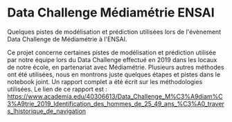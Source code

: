 # Data Challenge Médiamétrie ENSAI 

Quelques pistes de modélisation et prédiction utilisées lors de l'évènement Data Challenge de Médiamétrie à l'ENSAI.

Ce projet concerne certaines pistes de modélisation et prédiction utilisée par notre équipe lors du Data Challenge effectué en 2019 dans les locaux de notre école, en partenariat avec Médiamétrie. Plusieurs autres méthodes ont été utilisées, nous en montrons juste quelques étapes et pistes dans le notebook joint. Un rapport complet a été écrit sur les méthodologies utilisées. Le lien de ce rapport est : https://www.academia.edu/40306613/Data_Challenge_M%C3%A9diam%C3%A9trie_2019_Identification_des_hommes_de_25_49_ans_%C3%A0_travers_lhistorique_de_navigation

